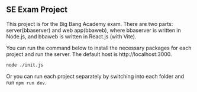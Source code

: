 ## SE Exam Project

This project is for the Big Bang Academy exam. There are two parts: server(bbaserver) and web app(bbaweb), where bbaserver is written in Node.js, and bbaweb is written in React.js (with Vite).

You can run the command below to install the necessary packages for each project and run the server. The default host is http://localhost:3000.

```bash
node ./init.js
```

Or you can run each project separately by switching into each folder and run `npm run dev`.
